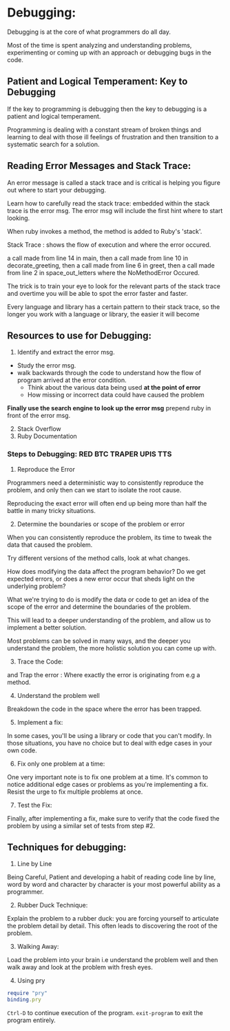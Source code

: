 # Debugging:

Debugging is at the core of what programmers do all day.

Most of the time is spent analyzing and understanding problems, experimenting or coming up with an approach or debugging bugs in the code.

## Patient and Logical Temperament: Key to Debugging

If the key to programming is debugging then the key to debugging is a patient and logical temperament.

Programming is dealing with a constant stream of broken things and learning to deal with those ill feelings of frustration and then transition to a systematic search for a solution.

## Reading Error Messages and Stack Trace:

An error message is called a stack trace and is critical is helping you figure out where to start your debugging.

Learn how to carefully read the stack trace: embedded within the stack trace is the error msg. The error msg will include the first hint where to start looking.

When ruby invokes a method, the method is added to Ruby's 'stack'. 

Stack Trace : shows the flow of execution and where the error occured.

a call made from line 14 in main, then
a call made from line 10 in decorate_greeting, then
a call made from line 6 in greet, then
a call made from line 2 in space_out_letters where the NoMethodError Occured.

The trick is to train your eye to look for the relevant parts of the stack trace and overtime you will be able to spot the error faster and faster.

Every language and library has a certain pattern to their stack trace, so the longer you work with a language or library, the easier it will become

## Resources to use for Debugging:

1. Identify and extract the error msg.
  - Study the error msg.
  - walk backwards through the code to understand how the flow of program arrived at the error condition.
      - Think about the various data being used **at the point of error**
      - How missing or incorrect data could have caused the problem

**Finally use the search engine to look up the error msg** prepend ruby in front of the error msg.

2. Stack Overflow
3. Ruby Documentation

### Steps to Debugging: RED BTC TRAPER UPIS TTS

1. Reproduce the Error

Programmers need a deterministic way to consistently reproduce the problem, and only then can we start to isolate the root cause. 

Reproducing the exact error will often end up being more than half the battle in many tricky situations.

2. Determine the boundaries or scope of the problem or error

When you can consistently reproduce the problem, its time to tweak the data that caused the problem.

Try different versions of the method calls, look at what changes.

How does modifying the data affect the program behavior? Do we get expected errors, or does a new error occur that sheds light on the underlying problem?

What we're trying to do is modify the data or code to get an idea of the scope of the error and determine the boundaries of the problem. 

This will lead to a deeper understanding of the problem, and allow us to implement a better solution.

Most problems can be solved in many ways, and the deeper you understand the problem, the more holistic solution you can come up with.

3. Trace the Code:

and Trap the error : Where exactly the error is originating from e.g a method.

4. Understand the problem well

Breakdown the code in the space where the error has been trapped.

5. Implement a fix:

In some cases, you'll be using a library or code that you can't modify. In those situations, you have no choice but to deal with edge cases in your own code.


6. Fix only one problem at a time:

One very important note is to fix one problem at a time. It's common to notice additional edge cases or problems as you're implementing a fix. Resist the urge to fix multiple problems at once.

7. Test the Fix:

Finally, after implementing a fix, make sure to verify that the code fixed the problem by using a similar set of tests from step #2.

## Techniques for debugging:

1. Line by Line

Being Careful, Patient and developing a habit of reading code line by line, word by word and character by character is your most powerful ability as a programmer.

2. Rubber Duck Technique:

Explain the problem to a rubber duck:  you are forcing yourself to articulate the problem detail by detail.
This often leads to discovering the root of the problem.

3. Walking Away:

Load the problem into your brain i.e understand the problem well and then walk away and look at the problem with fresh eyes.

4. Using pry

```ruby
require "pry"
binding.pry
```

`Ctrl-D` to continue execution of the program.
`exit-program` to exit the program entirely.
